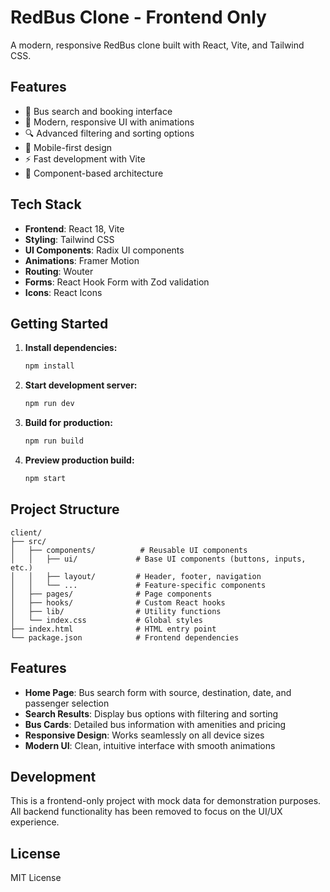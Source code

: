 # RedBus Clone - Frontend Only

A modern, responsive RedBus clone built with React, Vite, and Tailwind CSS.

## Features

- 🚌 Bus search and booking interface
- 🎨 Modern, responsive UI with animations
- 🔍 Advanced filtering and sorting options
- 📱 Mobile-first design
- ⚡ Fast development with Vite
- 🎯 Component-based architecture

## Tech Stack

- **Frontend**: React 18, Vite
- **Styling**: Tailwind CSS
- **UI Components**: Radix UI components
- **Animations**: Framer Motion
- **Routing**: Wouter
- **Forms**: React Hook Form with Zod validation
- **Icons**: React Icons

## Getting Started

1. **Install dependencies:**
   ```bash
   npm install
   ```

2. **Start development server:**
   ```bash
   npm run dev
   ```

3. **Build for production:**
   ```bash
   npm run build
   ```

4. **Preview production build:**
   ```bash
   npm start
   ```

## Project Structure

```
client/
├── src/
│   ├── components/          # Reusable UI components
│   │   ├── ui/             # Base UI components (buttons, inputs, etc.)
│   │   ├── layout/         # Header, footer, navigation
│   │   └── ...             # Feature-specific components
│   ├── pages/              # Page components
│   ├── hooks/              # Custom React hooks
│   ├── lib/                # Utility functions
│   └── index.css           # Global styles
├── index.html              # HTML entry point
└── package.json            # Frontend dependencies
```

## Features

- **Home Page**: Bus search form with source, destination, date, and passenger selection
- **Search Results**: Display bus options with filtering and sorting
- **Bus Cards**: Detailed bus information with amenities and pricing
- **Responsive Design**: Works seamlessly on all device sizes
- **Modern UI**: Clean, intuitive interface with smooth animations

## Development

This is a frontend-only project with mock data for demonstration purposes. All backend functionality has been removed to focus on the UI/UX experience.

## License

MIT License
